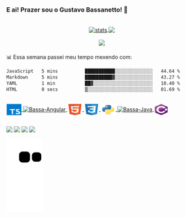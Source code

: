 ### E ai! Prazer sou o Gustavo Bassanetto! 👋
<br>
<div align="center">
  <a href="https://github.com/Bassanetto/github-readme-streak-stats" title="Go to Source">
      <img align="center" width=390 src="https://github-readme-streak-stats.herokuapp.com/?user=Bassanetto&theme=react&border=61dafb&hide_border=true" alt="stats" />
  </a>
    <a href="https://github.com/Bassanetto/github-readme-stats" title="Go to Source">
      <img align="center" width=370 src="https://github-readme-stats.vercel.app/api?username=Bassanetto&show_icons=true&theme=react&border_color=61dafb&hide_border=true" />
  </a>
</div>
<br>
<div align="center"> 
  <a href="https://github.com/Bassanetto/github-readme-stats">
      <img height=150 src="https://github-readme-stats.vercel.app/api/top-langs/?username=Bassanetto&layout=compact&langs_count=7&theme=react&hide_border=true"/>
  </a>
</div>
<br>
  📊 Essa semana passei meu tempo mexendo com:
<!--START_SECTION:waka-->

```text
JavaScript   5 mins          ███████████░░░░░░░░░░░░░░   44.64 %
Markdown     5 mins          ██████████▓░░░░░░░░░░░░░░   43.27 %
YAML         1 min           ██▓░░░░░░░░░░░░░░░░░░░░░░   10.40 %
HTML         0 secs          ▒░░░░░░░░░░░░░░░░░░░░░░░░   01.69 %
```

<!--END_SECTION:waka-->
<div style="display: inline_block"><br>
  <a href="https://github.com/search?&q=user%3ABassanetto+language%3Ajavascript">
  <img align="center" alt="Bassa-Ts" height="30" width="40" src="https://raw.githubusercontent.com/devicons/devicon/master/icons/typescript/typescript-plain.svg">
  </a>
  <a href="https://github.com/search?&q=user%3ABassanetto+language%3Aangular"> 
  <img align="center" alt="Bassa-Angular" height="30" width="40" src="https://cdn.jsdelivr.net/gh/devicons/devicon/icons/angularjs/angularjs-original.svg"">
  </a>
<!--   <a href="https://github.com/search?&q=user%3ABassanetto+language%3Areact">                                                 
  <img align="center" alt="Bassa-React" height="30" width="40" src="https://raw.githubusercontent.com/devicons/devicon/master/icons/react/react-original.svg">
  </a> -->
  <a href="https://github.com/search?&q=user%3ABassanetto+language%3Ahtml">
  <img align="center" alt="Bassa-HTML" height="30" width="40" src="https://raw.githubusercontent.com/devicons/devicon/master/icons/html5/html5-original.svg">
  </a>
  <a href="https://github.com/search?&q=user%3ABassanetto+language%3Acss">
  <img align="center" alt="Bassa-CSS" height="30" width="40" src="https://raw.githubusercontent.com/devicons/devicon/master/icons/css3/css3-original.svg">
  </a>
  <a href="https://github.com/search?&q=user%3ABassanetto+language%3Apython">
  <img align="center" alt="Bassa-Python" height="30" width="40" src="https://raw.githubusercontent.com/devicons/devicon/master/icons/python/python-original.svg">
  </a>
  <a href="https://github.com/search?&q=user%3ABassanetto+language%3Ajava">
  <img align="center" alt="Bassa-Java" height="30" width="40" src="https://cdn.jsdelivr.net/gh/devicons/devicon/icons/java/java-original.svg">
  </a>
  <a href="https://github.com/search?&q=user%3ABassanetto+language%3Acsharp">
  <img align="center" alt="Bassa-Csharp" height="30" width="40" src="https://raw.githubusercontent.com/devicons/devicon/master/icons/csharp/csharp-original.svg">
  </a>
</div>
  
  ##
 
<div> 
  <a href="https://www.instagram.com/gustavo_bassanetto" target="_blank"><img src="https://img.shields.io/badge/-Instagram-%23E4405F?style=for-the-badge&logo=instagram&logoColor=white" target="_blank"></a>
 <a href="https://discord.gg/4GQkjkZFEQ" target="_blank"><img src="https://img.shields.io/badge/Discord-7289DA?style=for-the-badge&logo=discord&logoColor=white" target="_blank"></a> 
  <a href = "mailto:gustavo.almeidabassanetto@gmail.com"><img src="https://img.shields.io/badge/-Gmail-%23333?style=for-the-badge&logo=gmail&logoColor=white" target="_blank"></a>
  <a href="www.linkedin.com/in/bassanetto" target="_blank"><img src="https://img.shields.io/badge/-LinkedIn-%230077B5?style=for-the-badge&logo=linkedin&logoColor=white" target="_blank"></a> 
 
  ![Snake animation](https://github.com/rafaballerini/rafaballerini/blob/output/github-contribution-grid-snake.svg)
 
</div>
